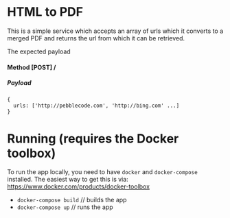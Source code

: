 # HTML to PDF

This is a simple service which accepts an array of urls which it converts to a merged PDF and returns the url from which it can be retrieved.

The expected payload

#### Method [POST] /
##### Payload

```
{
  urls: ['http://pebblecode.com', 'http://bing.com' ...]
}
```

# Running (requires the Docker toolbox)

To run the app locally, you need to have `docker` and `docker-compose` installed. The easiest way to get this is via: https://www.docker.com/products/docker-toolbox

* `docker-compose build` // builds the app
* `docker-compose up` // runs the app
